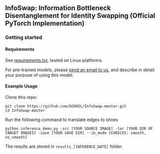 ## InfoSwap: Information Bottleneck Disentanglement for Identity Swapping (Official PyTorch Implementation)


### Getting started

#### Requirements
See [requirements.txt](./requirements.txt), tested on Linux platforms. 

For pre-trained models, please [send an email to us](mailto:gege.gao@cripac.ia.ac.cn), and describe in detail your purpose of using this model.

#### Example Usage

Clone this repo: 

```shell script
git clone https://github.com/GGGHSL/InfoSwap-master.git
cd InfoSwap-master
```

Run the following command to translate edges to shoes
```shell script    
python inference_demo.py -src [YOUR SOURCE IMAGE] -tar [YOUR DIR OF TARGET IMAGES] -save [YOUR SAVE DIR] --ib_mode [CHOICES: smooth, no_smooth]
```
The results are stored in `results_[INFERENCE_DATE]` folder.

